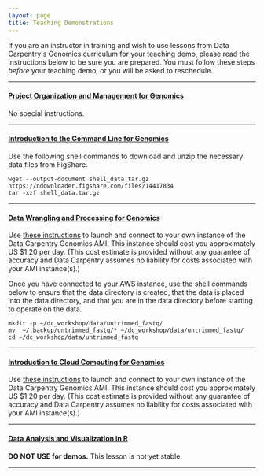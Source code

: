 ```yaml
---
layout: page
title: Teaching Demonstrations
---
```


If you are an instructor in training and wish to use lessons from Data Carpentry's Genomics curriculum for your teaching demo, please read the instructions below to be sure you are prepared. You must follow these steps *before* your teaching demo, or you will be asked to reschedule. 
<hr>

#### [Project Organization and Management for Genomics](https://datacarpentry.org/organization-genomics/)
No special instructions.
<hr>

#### [Introduction to the Command Line for Genomics](https://datacarpentry.org/shell-genomics/)

Use the following shell commands to download and unzip the necessary data files from FigShare.

```
wget --output-document shell_data.tar.gz https://ndownloader.figshare.com/files/14417834
tar -xzf shell_data.tar.gz
```
<hr>

#### [Data Wrangling and Processing for Genomics](https://datacarpentry.org/wrangling-genomics/)

Use [these instructions](https://datacarpentry.org/genomics-workshop/AMI-setup/index.html) to launch and connect to your own instance of the Data Carpentry Genomics AMI. This instance should cost you approximately US $1.20 per day. (This cost estimate is provided without any guarantee of accuracy and Data Carpentry assumes no liability for costs associated with your AMI instance(s).)

Once you have connected to your AWS instance, use the shell commands below to ensure that the data directory is created,
that the data is placed into the data directory, and that you are in the data directory before
starting to operate on the data.

```
mkdir -p ~/dc_workshop/data/untrimmed_fastq/
mv  ~/.backup/untrimmed_fastq/* ~/dc_workshop/data/untrimmed_fastq/
cd ~/dc_workshop/data/untrimmed_fastq
```
<hr>

#### [Introduction to Cloud Computing for Genomics](https://datacarpentry.org/cloud-genomics/)

Use [these instructions](https://datacarpentry.org/genomics-workshop/AMI-setup/index.html) to launch and connect to your own instance of the Data Carpentry Genomics AMI. This instance should cost you approximately US $1.20 per day. (This cost estimate is provided without any guarantee of accuracy and Data Carpentry assumes no liability for costs associated with your AMI instance(s).)
<hr>

#### [Data Analysis and Visualization in R](https://datacarpentry.org/genomics-r-intro/) 

**DO NOT USE for demos.** This lesson is not yet stable.

<hr>
